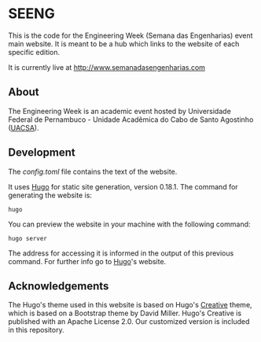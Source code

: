 # SEENG
This is the code for the Engineering Week (Semana das Engenharias) event main website. It is meant to be a hub which links to the website of each specific edition.

It is currently live at http://www.semanadasengenharias.com

## About
The Engineering Week is an academic event hosted by Universidade Federal de Pernambuco - Unidade Acadêmica do Cabo de Santo Agostinho ([UACSA](http://www.uacsa.ufrpe.br)).

## Development
The *config.toml* file contains the text of the website.

It uses [Hugo](https://gohugo.io/) for static site generation, version 0.18.1. The command for generating the website is:

    hugo

You can preview the website in your machine with the following command:

    hugo server

The address for accessing it is informed in the output of this previous command. For further info go to [Hugo](https://gohugo.io/)'s website.

## Acknowledgements
The Hugo's theme used in this website is based on Hugo's [Creative](http://themes.gohugo.io/creative/) theme, which is based on a Bootstrap theme by David Miller. Hugo's Creative is published with an Apache License 2.0. Our customized version is included in this repository.
